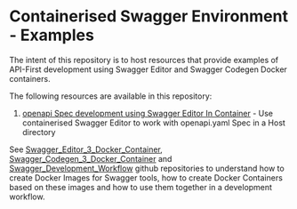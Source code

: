 # Containerised Swagger Environment - Examples

The intent of this repository is to host resources that provide examples of API-First development using Swagger Editor and Swagger Codegen Docker containers.

The following resources are available in this repository:

1. [openapi Spec development using Swagger Editor In Container](openapi_Spec_development_using_Swagger_Editor_In_Container.md) - Use containerised Swagger Editor to work with openapi.yaml Spec in a Host directory

See [Swagger_Editor_3_Docker_Container](https://github.com/mwczapski/Swagger_Editor_3_Docker_Container), [Swagger_Codegen_3_Docker_Container](https://github.com/mwczapski/Swagger_Codegen_3_Docker_Container) and [Swagger_Development_Workflow](https://github.com/mwczapski/Swagger_Development_Workflow) github repositories to understand how to create Docker Images for Swagger tools, how to create Docker Containers based on these images and how to use them together in a development workflow.
